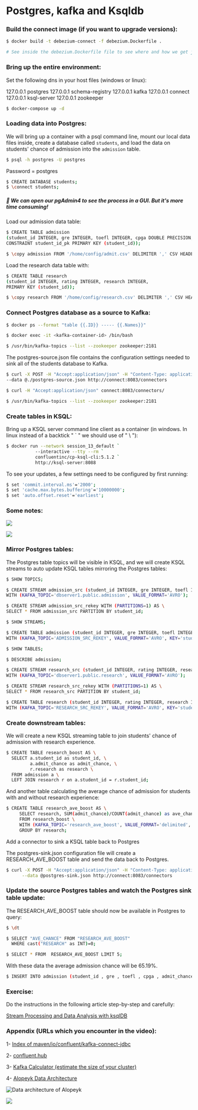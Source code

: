 # Postgres, kafka and Ksqldb

### Build the connect image (if you want to upgrade versions):

```bash
$ docker build -t debezium-connect -f debezium.Dockerfile .

# See inside the debezium.Dockerfile file to see where and how we get jdbc files. Note that jdbc means "Java™ database connectivity". 
```

### Bring up the entire environment:

Set the following dns in your host files (windows or linux):

127.0.0.1 postgres
127.0.0.1 schema-registry
127.0.0.1 kafka
127.0.0.1 connect
127.0.0.1 ksql-server
127.0.0.1 zookeeper

```bash
$ docker-compose up -d
```

### Loading data into Postgres:

We will bring up a container with a psql command line, mount our local data files inside, create a database called `students`, and load the data on students' chance of admission into the `admission` table.

```bash
$ psql -h postgres -U postgres
```

Password = postgres

```bash
$ CREATE DATABASE students;
$ \connect students;
```

##### 🛑 We can open our pgAdmin4 to see the process in a GUI. But it's more time consuming!

Load our admission data table:

```bash
$ CREATE TABLE admission
(student_id INTEGER, gre INTEGER, toefl INTEGER, cpga DOUBLE PRECISION, admit_chance DOUBLE PRECISION,
CONSTRAINT student_id_pk PRIMARY KEY (student_id));

$ \copy admission FROM '/home/config/admit.csv' DELIMITER ',' CSV HEADER
```

Load the research data table with:

```bash
$ CREATE TABLE research
(student_id INTEGER, rating INTEGER, research INTEGER,
PRIMARY KEY (student_id));

$ \copy research FROM '/home/config/research.csv' DELIMITER ',' CSV HEADER
```

### Connect Postgres database as a source to Kafka:

```bash
$ docker ps --format "table {{.ID}} ----- {{.Names}}"

$ docker exec -it <kafka-container-id> /bin/bash

$ /usr/bin/kafka-topics --list --zookeeper zookeeper:2181
```

The postgres-source.json file contains the configuration settings needed to sink all of the students database to Kafka.

```bash
$ curl -X POST -H "Accept:application/json" -H "Content-Type: application/json" \
--data @./postgres-source.json http://connect:8083/connectors
```

```bash
$ curl -H "Accept:application/json" connect:8083/connectors/
```

```bash
$ /usr/bin/kafka-topics --list --zookeeper zookeeper:2181
```

### Create tables in KSQL:

Bring up a KSQL server command line client as a container (in windows. In linux instead of a backtick " ` " we should use of " \ "):

```bash
$ docker run --network session_13_default `
           --interactive --tty --rm `
           confluentinc/cp-ksql-cli:5.1.2 `
           http://ksql-server:8088
```

To see your updates, a few settings need to be configured by first running:

```bash
$ set 'commit.interval.ms'='2000';
$ set 'cache.max.bytes.buffering'='10000000';
$ set 'auto.offset.reset'='earliest';
```

### Some notes:

![](.\postgres_and_docker\layers2.png)

![](.\postgres_and_docker\layers.png)

### Mirror Postgres tables:

The Postgres table topics will be visible in KSQL, and we will create KSQL streams to auto update KSQL tables mirroring the Postgres tables:

```bash
$ SHOW TOPICS;

$ CREATE STREAM admission_src (student_id INTEGER, gre INTEGER, toefl INTEGER, cpga DOUBLE, admit_chance DOUBLE)\
WITH (KAFKA_TOPIC='dbserver1.public.admission', VALUE_FORMAT='AVRO');

$ CREATE STREAM admission_src_rekey WITH (PARTITIONS=1) AS \
SELECT * FROM admission_src PARTITION BY student_id;

$ SHOW STREAMS;

$ CREATE TABLE admission (student_id INTEGER, gre INTEGER, toefl INTEGER, cpga DOUBLE, admit_chance DOUBLE)\
WITH (KAFKA_TOPIC='ADMISSION_SRC_REKEY', VALUE_FORMAT='AVRO', KEY='student_id');

$ SHOW TABLES;

$ DESCRIBE admission;

$ CREATE STREAM research_src (student_id INTEGER, rating INTEGER, research INTEGER)\
WITH (KAFKA_TOPIC='dbserver1.public.research', VALUE_FORMAT='AVRO');

$ CREATE STREAM research_src_rekey WITH (PARTITIONS=1) AS \
SELECT * FROM research_src PARTITION BY student_id;

$ CREATE TABLE research (student_id INTEGER, rating INTEGER, research INTEGER)\
WITH (KAFKA_TOPIC='RESEARCH_SRC_REKEY', VALUE_FORMAT='AVRO', KEY='student_id');
```

### Create downstream tables:

We will create a new KSQL streaming table to join students' chance of admission with research experience.

```bash
$ CREATE TABLE research_boost AS \
  SELECT a.student_id as student_id, \
         a.admit_chance as admit_chance, \
         r.research as research \
  FROM admission a \
  LEFT JOIN research r on a.student_id = r.student_id;
```

And another table calculating the average chance of admission for students with and without research experience:

```bash
$ CREATE TABLE research_ave_boost AS \
     SELECT research, SUM(admit_chance)/COUNT(admit_chance) as ave_chance \
     FROM research_boost \
     WITH (KAFKA_TOPIC='research_ave_boost', VALUE_FORMAT='delimited', KEY='research') \
     GROUP BY research;
```



Add a connector to sink a KSQL table back to Postgres

The postgres-sink.json configuration file will create a RESEARCH_AVE_BOOST table and send the data back to Postgres.

```bash
$ curl -X POST -H "Accept:application/json" -H "Content-Type: application/json" \
      --data @postgres-sink.json http://connect:8083/connectors
```

### Update the source Postgres tables and watch the Postgres sink table update:

The RESEARCH_AVE_BOOST table should now be available in Postgres to query:

```bash
$ \dt

$ SELECT "AVE_CHANCE" FROM "RESEARCH_AVE_BOOST"
  WHERE cast("RESEARCH" as INT)=0;
```

```bash
$ SELECT * FROM  RESEARCH_AVE_BOOST LIMIT 5;
```

With these data the average admission chance will be 65.19%.

```bash
$ INSERT INTO admission (student_id , gre , toefl , cpga , admit_chance) VALUES (301,313,120, 9, 0.99);
```

### Exercise: 

Do the instructions in the following article step-by-step and carefully:

[Stream Processing and Data Analysis with ksqlDB](https://towardsdatascience.com/stream-processing-and-data-analysis-with-ksqldb-97f1ca4fcf6a )

### Appendix (URLs which you encounter in the video):

1- [Index of maven/io/confluent/kafka-connect-jdbc](http://packages.confluent.io/maven/io/confluent/kafka-connect-jdbc/)

2- [confluent.hub](https://www.confluent.io/hub/)

3- [Kafka Calculator (estimate the size of your cluster)](https://eventsizer.io/)

4- [Alopeyk Data Architecture](https://www.aparat.com/v/6zH9K)

![Data architecture of Alopeyk](.\postgres_and_docker\layers3-Aloopeyk.jpg)

![](.\postgres_and_docker\layers4-aloopeyk2.jpg)